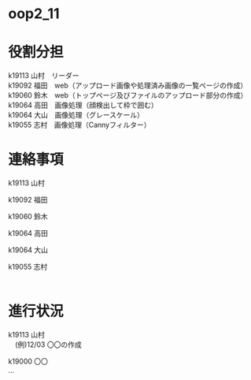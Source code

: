# oop2_11

# 役割分担
 k19113 山村　リーダー<br>
 k19092 福田　web（アップロード画像や処理済み画像の⼀覧ページの作成）<br>
 k19060 鈴木　web（トップページ及びファイルのアップロード部分の作成）<br>
 k19064 高田　画像処理（顔検出して枠で囲む）<br>
 k19064 大山　画像処理（グレースケール）<br>
 k19055 志村　画像処理（Cannyフィルター）<br>

# 連絡事項
 k19113 山村　<br>
 
 k19092 福田　<br>
 
 k19060 鈴木　<br>
 
 k19064 高田　<br>
 
 k19064 大山　<br>
 
 k19055 志村　<br>
　

# 進行状況
k19113 山村<br>
　(例)12/03 〇〇の作成
 
k19000 〇〇<br>
...
